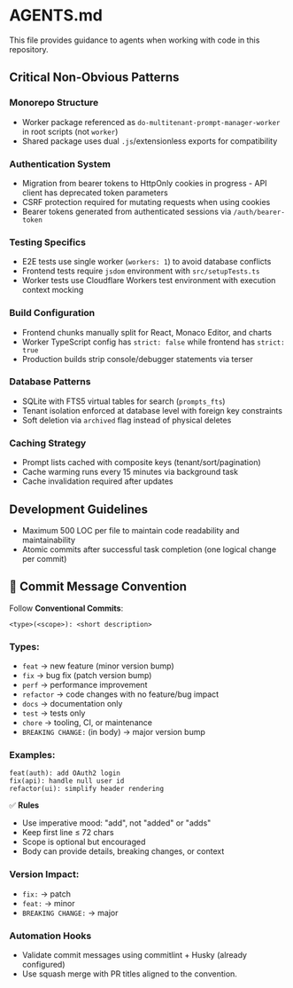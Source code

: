 # AGENTS.md

This file provides guidance to agents when working with code in this repository.

## Critical Non-Obvious Patterns

### Monorepo Structure

- Worker package referenced as `do-multitenant-prompt-manager-worker` in root scripts (not `worker`)
- Shared package uses dual `.js`/extensionless exports for compatibility

### Authentication System

- Migration from bearer tokens to HttpOnly cookies in progress - API client has deprecated token parameters
- CSRF protection required for mutating requests when using cookies
- Bearer tokens generated from authenticated sessions via `/auth/bearer-token`

### Testing Specifics

- E2E tests use single worker (`workers: 1`) to avoid database conflicts
- Frontend tests require `jsdom` environment with `src/setupTests.ts`
- Worker tests use Cloudflare Workers test environment with execution context mocking

### Build Configuration

- Frontend chunks manually split for React, Monaco Editor, and charts
- Worker TypeScript config has `strict: false` while frontend has `strict: true`
- Production builds strip console/debugger statements via terser

### Database Patterns

- SQLite with FTS5 virtual tables for search (`prompts_fts`)
- Tenant isolation enforced at database level with foreign key constraints
- Soft deletion via `archived` flag instead of physical deletes

### Caching Strategy

- Prompt lists cached with composite keys (tenant/sort/pagination)
- Cache warming runs every 15 minutes via background task
- Cache invalidation required after updates

## Development Guidelines

- Maximum 500 LOC per file to maintain code readability and maintainability
- Atomic commits after successful task completion (one logical change per commit)

## 📝 Commit Message Convention

Follow **Conventional Commits**:

```
<type>(<scope>): <short description>
```

### Types:

- `feat` → new feature (minor version bump)
- `fix` → bug fix (patch version bump)
- `perf` → performance improvement
- `refactor` → code changes with no feature/bug impact
- `docs` → documentation only
- `test` → tests only
- `chore` → tooling, CI, or maintenance
- `BREAKING CHANGE:` (in body) → major version bump

### Examples:

```
feat(auth): add OAuth2 login
fix(api): handle null user id
refactor(ui): simplify header rendering
```

✅ **Rules**

- Use imperative mood: "add", not "added" or "adds"
- Keep first line ≤ 72 chars
- Scope is optional but encouraged
- Body can provide details, breaking changes, or context

### Version Impact:

- `fix:` → patch
- `feat:` → minor
- `BREAKING CHANGE:` → major

### Automation Hooks

- Validate commit messages using commitlint + Husky (already configured)
- Use squash merge with PR titles aligned to the convention.
